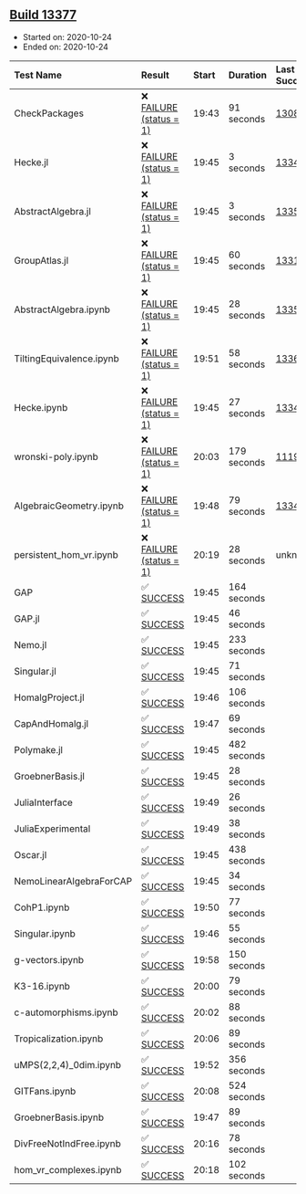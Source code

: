 ## [Build 13377](https://oscarci.mathematik.uni-kl.de/job/oscar/13377/)

* Started on: 2020-10-24
* Ended on: 2020-10-24

| Test Name    | Result | Start | Duration | Last Success | First Failure |
|:-------------|:-------|:------|:---------|:-------------|:--------------|
| CheckPackages | ❌ [FAILURE (status = 1)](https://oscarci.mathematik.uni-kl.de/job/oscar/13377/artifact/logs/build-13377/CheckPackages.log) | 19:43 | 91 seconds | [13085](https://oscarci.mathematik.uni-kl.de/job/oscar/13085/) | [13086](https://oscarci.mathematik.uni-kl.de/job/oscar/13086/) |
| Hecke.jl | ❌ [FAILURE (status = 1)](https://oscarci.mathematik.uni-kl.de/job/oscar/13377/artifact/logs/build-13377/Hecke.jl.log) | 19:45 | 3 seconds | [13341](https://oscarci.mathematik.uni-kl.de/job/oscar/13341/) | [13342](https://oscarci.mathematik.uni-kl.de/job/oscar/13342/) |
| AbstractAlgebra.jl | ❌ [FAILURE (status = 1)](https://oscarci.mathematik.uni-kl.de/job/oscar/13377/artifact/logs/build-13377/AbstractAlgebra.jl.log) | 19:45 | 3 seconds | [13355](https://oscarci.mathematik.uni-kl.de/job/oscar/13355/) | [13356](https://oscarci.mathematik.uni-kl.de/job/oscar/13356/) |
| GroupAtlas.jl | ❌ [FAILURE (status = 1)](https://oscarci.mathematik.uni-kl.de/job/oscar/13377/artifact/logs/build-13377/GroupAtlas.jl.log) | 19:45 | 60 seconds | [13311](https://oscarci.mathematik.uni-kl.de/job/oscar/13311/) | [13312](https://oscarci.mathematik.uni-kl.de/job/oscar/13312/) |
| AbstractAlgebra.ipynb | ❌ [FAILURE (status = 1)](https://oscarci.mathematik.uni-kl.de/job/oscar/13377/artifact/logs/build-13377/AbstractAlgebra.ipynb.log) | 19:45 | 28 seconds | [13355](https://oscarci.mathematik.uni-kl.de/job/oscar/13355/) | [13356](https://oscarci.mathematik.uni-kl.de/job/oscar/13356/) |
| TiltingEquivalence.ipynb | ❌ [FAILURE (status = 1)](https://oscarci.mathematik.uni-kl.de/job/oscar/13377/artifact/logs/build-13377/TiltingEquivalence.ipynb.log) | 19:51 | 58 seconds | [13368](https://oscarci.mathematik.uni-kl.de/job/oscar/13368/) | [13369](https://oscarci.mathematik.uni-kl.de/job/oscar/13369/) |
| Hecke.ipynb | ❌ [FAILURE (status = 1)](https://oscarci.mathematik.uni-kl.de/job/oscar/13377/artifact/logs/build-13377/Hecke.ipynb.log) | 19:45 | 27 seconds | [13341](https://oscarci.mathematik.uni-kl.de/job/oscar/13341/) | [13342](https://oscarci.mathematik.uni-kl.de/job/oscar/13342/) |
| wronski-poly.ipynb | ❌ [FAILURE (status = 1)](https://oscarci.mathematik.uni-kl.de/job/oscar/13377/artifact/logs/build-13377/wronski-poly.ipynb.log) | 20:03 | 179 seconds | [11192](https://oscarci.mathematik.uni-kl.de/job/oscar/11192/) | [11193](https://oscarci.mathematik.uni-kl.de/job/oscar/11193/) |
| AlgebraicGeometry.ipynb | ❌ [FAILURE (status = 1)](https://oscarci.mathematik.uni-kl.de/job/oscar/13377/artifact/logs/build-13377/AlgebraicGeometry.ipynb.log) | 19:48 | 79 seconds | [13341](https://oscarci.mathematik.uni-kl.de/job/oscar/13341/) | [13342](https://oscarci.mathematik.uni-kl.de/job/oscar/13342/) |
| persistent_hom_vr.ipynb | ❌ [FAILURE (status = 1)](https://oscarci.mathematik.uni-kl.de/job/oscar/13377/artifact/logs/build-13377/persistent_hom_vr.ipynb.log) | 20:19 | 28 seconds | unknown | unknown |
| GAP | ✅ [SUCCESS](https://oscarci.mathematik.uni-kl.de/job/oscar/13377/artifact/logs/build-13377/GAP.log) | 19:45 | 164 seconds |  |  |
| GAP.jl | ✅ [SUCCESS](https://oscarci.mathematik.uni-kl.de/job/oscar/13377/artifact/logs/build-13377/GAP.jl.log) | 19:45 | 46 seconds |  |  |
| Nemo.jl | ✅ [SUCCESS](https://oscarci.mathematik.uni-kl.de/job/oscar/13377/artifact/logs/build-13377/Nemo.jl.log) | 19:45 | 233 seconds |  |  |
| Singular.jl | ✅ [SUCCESS](https://oscarci.mathematik.uni-kl.de/job/oscar/13377/artifact/logs/build-13377/Singular.jl.log) | 19:45 | 71 seconds |  |  |
| HomalgProject.jl | ✅ [SUCCESS](https://oscarci.mathematik.uni-kl.de/job/oscar/13377/artifact/logs/build-13377/HomalgProject.jl.log) | 19:46 | 106 seconds |  |  |
| CapAndHomalg.jl | ✅ [SUCCESS](https://oscarci.mathematik.uni-kl.de/job/oscar/13377/artifact/logs/build-13377/CapAndHomalg.jl.log) | 19:47 | 69 seconds |  |  |
| Polymake.jl | ✅ [SUCCESS](https://oscarci.mathematik.uni-kl.de/job/oscar/13377/artifact/logs/build-13377/Polymake.jl.log) | 19:45 | 482 seconds |  |  |
| GroebnerBasis.jl | ✅ [SUCCESS](https://oscarci.mathematik.uni-kl.de/job/oscar/13377/artifact/logs/build-13377/GroebnerBasis.jl.log) | 19:45 | 28 seconds |  |  |
| JuliaInterface | ✅ [SUCCESS](https://oscarci.mathematik.uni-kl.de/job/oscar/13377/artifact/logs/build-13377/JuliaInterface.log) | 19:49 | 26 seconds |  |  |
| JuliaExperimental | ✅ [SUCCESS](https://oscarci.mathematik.uni-kl.de/job/oscar/13377/artifact/logs/build-13377/JuliaExperimental.log) | 19:49 | 38 seconds |  |  |
| Oscar.jl | ✅ [SUCCESS](https://oscarci.mathematik.uni-kl.de/job/oscar/13377/artifact/logs/build-13377/Oscar.jl.log) | 19:45 | 438 seconds |  |  |
| NemoLinearAlgebraForCAP | ✅ [SUCCESS](https://oscarci.mathematik.uni-kl.de/job/oscar/13377/artifact/logs/build-13377/NemoLinearAlgebraForCAP.log) | 19:45 | 34 seconds |  |  |
| CohP1.ipynb | ✅ [SUCCESS](https://oscarci.mathematik.uni-kl.de/job/oscar/13377/artifact/logs/build-13377/CohP1.ipynb.log) | 19:50 | 77 seconds |  |  |
| Singular.ipynb | ✅ [SUCCESS](https://oscarci.mathematik.uni-kl.de/job/oscar/13377/artifact/logs/build-13377/Singular.ipynb.log) | 19:46 | 55 seconds |  |  |
| g-vectors.ipynb | ✅ [SUCCESS](https://oscarci.mathematik.uni-kl.de/job/oscar/13377/artifact/logs/build-13377/g-vectors.ipynb.log) | 19:58 | 150 seconds |  |  |
| K3-16.ipynb | ✅ [SUCCESS](https://oscarci.mathematik.uni-kl.de/job/oscar/13377/artifact/logs/build-13377/K3-16.ipynb.log) | 20:00 | 79 seconds |  |  |
| c-automorphisms.ipynb | ✅ [SUCCESS](https://oscarci.mathematik.uni-kl.de/job/oscar/13377/artifact/logs/build-13377/c-automorphisms.ipynb.log) | 20:02 | 88 seconds |  |  |
| Tropicalization.ipynb | ✅ [SUCCESS](https://oscarci.mathematik.uni-kl.de/job/oscar/13377/artifact/logs/build-13377/Tropicalization.ipynb.log) | 20:06 | 89 seconds |  |  |
| uMPS(2,2,4)_0dim.ipynb | ✅ [SUCCESS](https://oscarci.mathematik.uni-kl.de/job/oscar/13377/artifact/logs/build-13377/uMPS-2-2-4-_0dim.ipynb.log) | 19:52 | 356 seconds |  |  |
| GITFans.ipynb | ✅ [SUCCESS](https://oscarci.mathematik.uni-kl.de/job/oscar/13377/artifact/logs/build-13377/GITFans.ipynb.log) | 20:08 | 524 seconds |  |  |
| GroebnerBasis.ipynb | ✅ [SUCCESS](https://oscarci.mathematik.uni-kl.de/job/oscar/13377/artifact/logs/build-13377/GroebnerBasis.ipynb.log) | 19:47 | 89 seconds |  |  |
| DivFreeNotIndFree.ipynb | ✅ [SUCCESS](https://oscarci.mathematik.uni-kl.de/job/oscar/13377/artifact/logs/build-13377/DivFreeNotIndFree.ipynb.log) | 20:16 | 78 seconds |  |  |
| hom_vr_complexes.ipynb | ✅ [SUCCESS](https://oscarci.mathematik.uni-kl.de/job/oscar/13377/artifact/logs/build-13377/hom_vr_complexes.ipynb.log) | 20:18 | 102 seconds |  |  |
